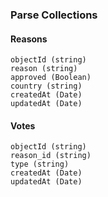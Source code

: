 ### Parse Collections

#### Reasons
```
objectId (string)
reason (string)
approved (Boolean)
country (string)
createdAt (Date)
updatedAt (Date)
```

#### Votes
```
objectId (string)
reason_id (string)
type (string)
createdAt (Date)
updatedAt (Date)
```

